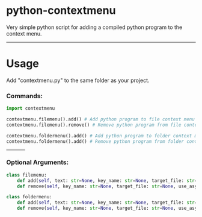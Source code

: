 # python-contextmenu
Very simple python script for adding a compiled python program to the context menu.

---

# Usage

Add "contextmenu.py" to the same folder as your project.

### Commands:

```py
import contextmenu

contextmenu.filemenu().add() # Add python program to file context menu
contextmenu.filemenu().remove() # Remove python program from file context menu

contextmenu.foldermenu().add() # Add python program to folder context menu
contextmenu.foldermenu().add() # Remove python program from folder context menu
```

<hr width=50>

### Optional Arguments:

```py
class filemenu:
    def add(self, text: str=None, key_name: str=None, target_file: str=None, icon: str=None, use_async: str=False):
    def remove(self, key_name: str=None, target_file: str=None, use_async=False):

class foldermenu:
    def add(self, text: str=None, key_name: str=None, target_file: str=None, icon: str=None, use_async: str=False):
    def remove(self, key_name: str=None, target_file: str=None, use_async=False):
```

